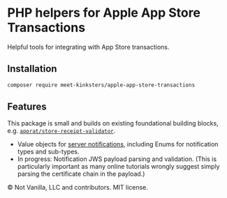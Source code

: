 # PHP helpers for Apple App Store Transactions

Helpful tools for integrating with App Store transactions.

## Installation

```sh
composer require meet-kinksters/apple-app-store-transactions
```

## Features

This package is small and builds on existing foundational building blocks, e.g.
[`aporat/store-receipt-validator`](https://github.com/aporat/store-receipt-validator).

* Value objects for [server notifications](https://developer.apple.com/documentation/appstoreservernotifications/responding_to_app_store_server_notifications), including Enums for notification types and sub-types.
* In progress: Notification JWS payload parsing and validation. (This is particularly important as many online tutorials wrongly suggest simply parsing the certificate chain in the payload.)

&copy; Not Vanilla, LLC and contributors. MIT license.

